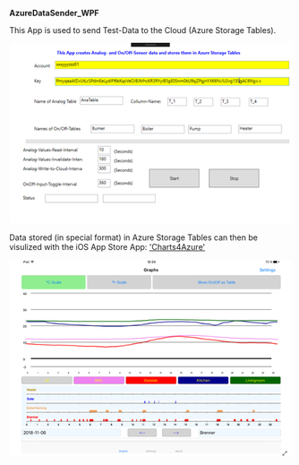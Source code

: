 **AzureDataSender_WPF**

This App is used to send Test-Data to the Cloud (Azure Storage Tables).

![gallery](AzureDataSender_WPF.png)


Data stored (in special format) in Azure Storage Tables can then be visulized with the iOS App Store App: ['Charts4Azure'](https://itunes.apple.com/us/app/charts4azure/id1442910354?mt=8)


![gallery](Charts4AzureGitHub.png)
